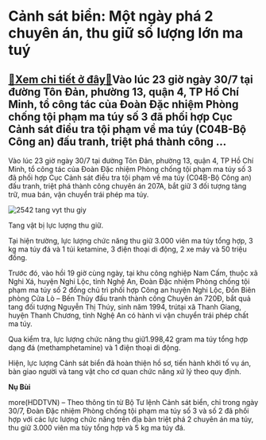 Cảnh sát biển: Một ngày phá 2 chuyên án, thu giữ số lượng lớn ma tuý
====================================================================

[:gift:Xem chi tiết ở đây:gift:](https://hddtvn.com/canh-sat-bien-mot-ngay-pha-2-chuyen-an-thu-giu-so-luong-lon-ma-tuy/)Vào lúc 23 giờ ngày 30/7 tại đường Tôn Đản, phường 13, quận 4, TP Hồ Chí Minh, tổ công tác của Đoàn Đặc nhiệm Phòng chống tội phạm ma túy số 3 đã phối hợp Cục Cảnh sát điều tra tội phạm về ma túy (C04B-Bộ Công an) đấu tranh, triệt phá thành công …
-------------------------------------------------------------------------------------------------------------------------------------------------------------------------------------------------------------------------------------------------------


Vào lúc 23 giờ ngày 30/7 tại đường Tôn Đản, phường 13, quận 4, TP Hồ Chí Minh, tổ công tác của Đoàn Đặc nhiệm Phòng chống tội phạm ma túy số 3 đã phối hợp Cục Cảnh sát điều tra tội phạm về ma túy (C04B-Bộ Công an) đấu tranh, triệt phá thành công chuyên án 207A, bắt giữ 3 đối tượng tàng trữ, mua bán, vận chuyển trái phép ma túy.





![2542 tang vyt thu giy](https://haiquanonline.com.vn/stores/news_dataimages/nubt/072020/31/20/in_article/2542_Tang_vYt_thu_giY.jpg?rt=20200731202651 "Tang vật bị lực lượng thu giữ.")


Tang vật bị lực lượng thu giữ.



Tại hiện trường, lực lượng chức năng thu giữ 3.000 viên ma túy tổng hợp, 3 kg ma túy đá và 1 túi ketamine, 3 điện thoại di động, 2 xe máy và 50 triệu đồng.


Trước đó, vào hồi 19 giờ cùng ngày, tại khu công nghiệp Nam Cấm, thuộc xã Nghi Xá, huyện Nghi Lộc, tỉnh Nghệ An, Đoàn Đặc nhiệm Phòng chống tội phạm ma túy số 2 đồng chủ trì phối hợp Công an huyện Nghi Lộc, Đồn Biên phòng Cửa Lò – Bến Thủy đấu tranh thành công Chuyên án 720Đ, bắt quả tang đối tượng Nguyễn Thị Thúy, sinh năm 1994, trútại xã Thanh Giang, huyện Thanh Chương, tỉnh Nghệ An có hành vi vận chuyển trái phép chất ma túy.


Qua kiểm tra, lực lượng chức năng thu giữ1.998,42 gram ma túy tổng hợp dạng đá (methamphetamine) và 1 điện thoại di động.


Hiện, lực lượng Cảnh sát biển đã hoàn thiện hồ sơ, tiến hành khởi tố vụ án, bàn giao người và tang vật cho cơ quan chức năng xử lý theo quy định.







**Nụ Bùi**



more(HDDTVN) – Theo thông tin từ Bộ Tư lệnh Cảnh sát biển, chỉ trong ngày 30/7, Đoàn Đặc nhiệm Phòng chống tội phạm ma túy số 3 và số 2 đã phối hợp với các lực lượng chức năng trên địa bàn triệt phá 2 chuyên án ma túy, thu giữ 3.000 viên ma túy tổng hợp và 5 kg ma túy đá.

